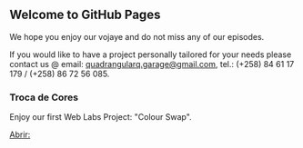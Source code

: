 ## Welcome to GitHub Pages

We hope you enjoy our vojaye and do not miss any of our episodes.

If you would like to have a project personally tailored for your needs please contact us @ email: quadrangularq.garage@gmail.com, tel.: (+258) 84 61 17 179 / (+258) 86 72 56 085.

### Troca de Cores

Enjoy our first Web Labs Project: "Colour Swap".

[Abrir: ](https://github.com/ST01-QQG/Labs.io/blob/master/Troca%20de%20Cores/index.html)
